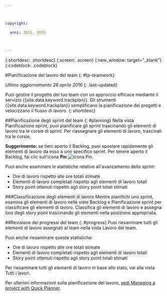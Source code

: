 ```yaml
---

 

copyright:

  anni: 2015, 2016

 

---
```


{:shortdesc: .shortdesc}
{:screen: .screen}
{:new_window: target="_blank"}
{:codeblock: .codeblock}

#Pianificazione del lavoro del team {: #tp-teamwork}  

*Ultimo aggiornamento 28 aprile 2016*
{: .last-updated}

Puoi gestire il progetto del tuo team con un approccio efficace mediante il servizio {{site.data.keyword.trackplan}}. Gli strumenti {{site.data.keyword.trackplan}} semplificano la pianificazione dei progetti e velocizzano il flusso di lavoro.
{: shortdesc}

##Pianificazione degli sprint del team {: #planning}
Nella vista Pianificazione sprint, puoi pianificare gli sprint trascinando gli elementi di lavoro tra le corsie di sprint. Per riassegnare gli elementi di lavoro, trascinali tra le corsie.   

**Suggerimento:** se tieni aperto il Backlog, puoi spostare rapidamente gli elementi di lavoro da esso a uno specifico sprint. Per tenere aperto il Backlog, fai clic sull'icona **Pin** <img  class="inline" src="./images/pin.gif" alt="Icona Pin">.

Puoi anche esaminare le statistiche relative all'avanzamento dello sprint:
- Ore di lavoro rispetto alle ore totali stimate
- Elementi di lavoro completati rispetto agli elementi di lavoro totali
- Story point ottenuti rispetto agli story point totali stimati

###Classificazione degli elementi di lavoro
Mentre pianifichi uno sprint, esamina gli elementi di lavoro nelle viste Backlog e Pianificazione sprint per classificare gli elementi di lavoro. Classifica gli elementi di lavoro e assegna loro degli story point trascinando gli elementi nella posizione appropriata.

##Revisione dei progressi del team {: #progress}
Puoi riesaminare tutti gli elementi di lavoro assegnati al team nella vista Lavoro del team.

Puoi anche riesaminare queste statistiche:
- Ore di lavoro rispetto alle ore totali stimate
- Elementi di lavoro completati rispetto agli elementi di lavoro totali
- Story point ottenuti rispetto agli story point totali stimati

Per riesaminare tutti gli elementi di lavoro in base allo stato, vai alla vista Tutti i lavori.

Per ulteriori informazioni sulla pianificazione del lavoro, [vedi Managing a project with Quick Planner](http://www.ibm.com/support/knowledgecenter/SSYMRC_6.0.1/com.ibm.team.concert.tutorial.doc/topics/tut_quick_planner_lesson.html).
